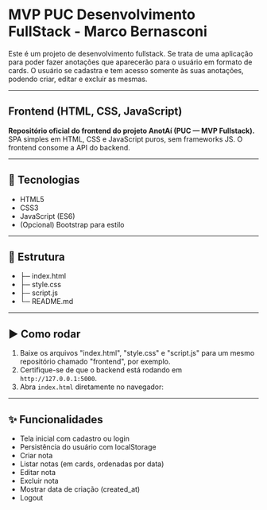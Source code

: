 # MVP PUC Desenvolvimento FullStack - Marco Bernasconi

Este é um projeto de desenvolvimento fullstack.
Se trata de uma aplicação para poder fazer anotações que aparecerão para o usuário em formato de cards.
O usuário se cadastra e tem acesso somente às suas anotações, podendo criar, editar e excluir as mesmas.

---
## Frontend (HTML, CSS, JavaScript)

**Repositório oficial do frontend do projeto AnotAí (PUC — MVP Fullstack).**  
SPA simples em HTML, CSS e JavaScript puros, sem frameworks JS. O frontend consome a API do backend.

---

## 🚀 Tecnologias
- HTML5
- CSS3
- JavaScript (ES6)
- (Opcional) Bootstrap para estilo

---

## 📂 Estrutura
- ├─ index.html
- ├─ style.css
- ├─ script.js
- └─ README.md
---

## ▶️ Como rodar

1. Baixe os arquivos "index.html", "style.css" e "script.js" para um mesmo repositório chamado "frontend", por exemplo.
2. Certifique-se de que o backend está rodando em `http://127.0.0.1:5000`.
3. Abra `index.html` diretamente no navegador:

---

## ✨ Funcionalidades

- Tela inicial com cadastro ou login
- Persistência do usuário com localStorage
- Criar nota
- Listar notas (em cards, ordenadas por data)
- Editar nota
- Excluir nota
- Mostrar data de criação (created_at)
- Logout
